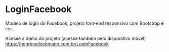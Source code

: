 # LoginFacebook
Modelo de login do Facebook, projeto font-end responsivo com Bootstrap e css.

Acesse a demo do projeto (acesse também pelo dispoditivo móvel)
https://henriquelockmann.com.br/LoginFacebook
